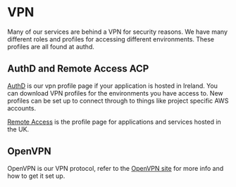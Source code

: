 # VPN
Many of our services are behind a VPN for security reasons. We have many different roles and profiles for accessing different environments. These profiles are all found at authd.
## AuthD and Remote Access ACP
[AuthD](https://authd.digital.homeoffice.gov.uk) is our vpn profile page if your application is hosted in Ireland. You can download VPN profiles for the environments you have access to. New profiles can be set up to connect through to things like project specific AWS accounts.

[Remote Access](https://remote-access.vpn.acp.homeoffice.gov.uk) is the profile page for applications and services hosted in the UK.

## OpenVPN
OpenVPN is our VPN protocol, refer to the [OpenVPN site](https://wiki.archlinux.org/index.php/OpenVPN) for more info and how to get it set up.

